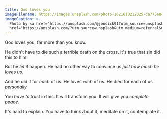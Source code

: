 ```yaml
---
title: God loves you
imageFilename: https://images.unsplash.com/photo-1621610212025-da775e84bea9?ixlib=rb-1.2.1&ixid=MnwxMjA3fDB8MHxwaG90by1wYWdlfHx8fGVufDB8fHx8&auto=format&fit=crop&w=1470&q=80
imageCaption: >-
  Photo by <a href="https://unsplash.com/@jondick91?utm_source=unsplash&utm_medium=referral&utm_content=creditCopyText">Jonathan Dick, OSFS</a> on <a
  href="https://unsplash.com/?utm_source=unsplash&utm_medium=referral&utm_content=creditCopyText">Unsplash</a>
---
```


God loves you, far more than you know.

He didn't have to die such a terrible death on the cross. It's true that sin did this to him.

But he *let it* happen. He had no other way to convince us *just how much he loves us.*

And he did it for *each* of us. He loves *each* of us. He died for each of us *personally.*

You *have to* trust in this. It will transform you. It will give you *complete peace.*

It's hard to explain. You have to think about it, meditate on it, contemplate it.
